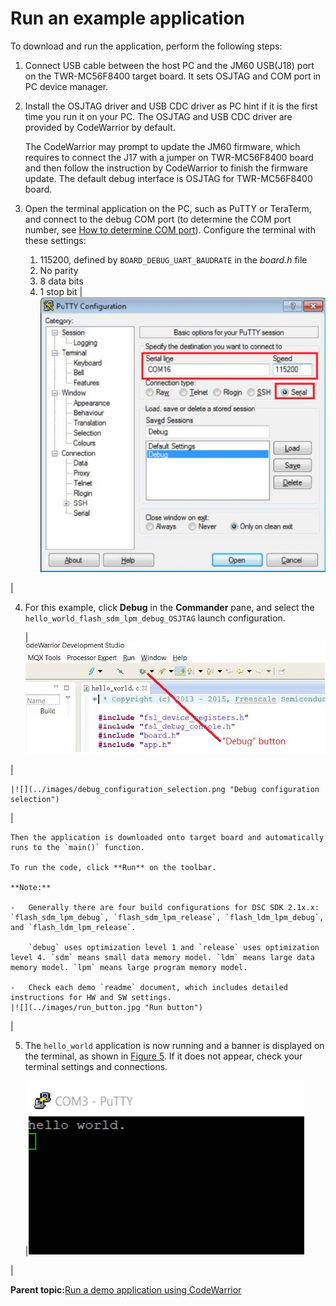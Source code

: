 # Run an example application

To download and run the application, perform the following steps:

1.  Connect USB cable between the host PC and the JM60 USB\(J18\) port on the TWR-MC56F8400 target board. It sets OSJTAG and COM port in PC device manager.
2.  Install the OSJTAG driver and USB CDC driver as PC hint if it is the first time you run it on your PC. The OSJTAG and USB CDC driver are provided by CodeWarrior by default.

    The CodeWarrior may prompt to update the JM60 firmware, which requires to connect the J17 with a jumper on TWR-MC56F8400 board and then follow the instruction by CodeWarrior to finish the firmware update. The default debug interface is OSJTAG for TWR-MC56F8400 board.

3.  Open the terminal application on the PC, such as PuTTY or TeraTerm, and connect to the debug COM port \(to determine the COM port number, see [How to determine COM port](how_to_determine_com_port.md)\). Configure the terminal with these settings:

    1.  115200, defined by `BOARD_DEBUG_UART_BAUDRATE` in the *board.h* file
    2.  No parity
    3.  8 data bits
    4.  1 stop bit
    |![](../images/terminal_putty_configurations.jpg "Terminal (PuTTY) configuration")

|

4.  For this example, click **Debug** in the **Commander** pane, and select the `hello_world_flash_sdm_lpm_debug_OSJTAG` launch configuration.

    |![](../images/debug_button.jpg "Debug button")

|

    |![](../images/debug_configuration_selection.png "Debug configuration selection")

|

    Then the application is downloaded onto target board and automatically runs to the `main()` function.

    To run the code, click **Run** on the toolbar.

    **Note:**

    -   Generally there are four build configurations for DSC SDK 2.1x.x: `flash_sdm_lpm_debug`, `flash_sdm_lpm_release`, `flash_ldm_lpm_debug`, and `flash_ldm_lpm_release`.

        `debug` uses optimization level 1 and `release` uses optimization level 4. `sdm` means small data memory model. `ldm` means large data memory model. `lpm` means large program memory model.

    -   Check each demo `readme` document, which includes detailed instructions for HW and SW settings.
    |![](../images/run_button.jpg "Run button")

|

5.  The `hello_world` application is now running and a banner is displayed on the terminal, as shown in [Figure 5](run_an_example_application.md#FIG_TEXTDISPLAYHELLOWORLD). If it does not appear, check your terminal settings and connections.

    |![](../images/text_display_hello_world.jpg "Text display of the hello_world demo")

|


**Parent topic:**[Run a demo application using CodeWarrior](../topics/run_a_demo_application_using_codewarrior.md)

